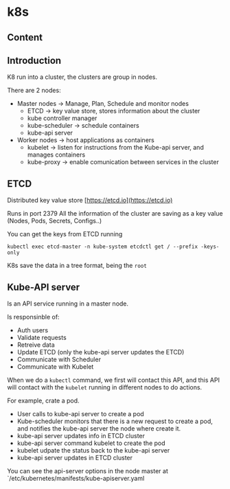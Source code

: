 # k8s

## Content

<!-- toc -->

## Introduction

K8 run into a cluster, the clusters are group in nodes.

There are 2 nodes:
- Master nodes -> Manage, Plan, Schedule and monitor nodes
	- ETCD -> key value store, stores information about the cluster
	- kube controller manager
	- kube-scheduler -> schedule containers
	- kube-api server
- Worker nodes -> host applications as containers
	- kubelet -> listen for instructions from the Kube-api server, and manages containers
	- kube-proxy -> enable comunication between services in the cluster


## ETCD
Distributed key value store [https://etcd.io](https://etcd.io)

Runs in port 2379
All the information of the cluster are saving as a key value (Nodes, Pods, Secrets, Configs..)
 
You can get the keys from ETCD running
```
kubectl exec etcd-master -n kube-system etcdctl get / --prefix -keys-only
```

K8s save the data in a tree format, being the `root`

## Kube-API server
Is an API service running in a master node.

Is responsinble of:
- Auth users
- Validate requests
- Retreive data
- Update ETCD (only the kube-api server updates the ETCD)
- Communicate with Scheduler
- Communicate with Kubelet

When we do a `kubectl` command, we first will contact this API, and this API will contact with the `kubelet` running in different nodes to do actions.

For example, crate a pod.
- User calls to kube-api server to create a pod
- Kube-scheduler monitors that there is a new request to create a pod, and notifies the kube-api server the node where create it.
- kube-api server updates info in ETCD cluster
- kube-api server command kubelet to create the pod
- kubelet udpate the status back to the kube-api server
- kube-api server updates in ETCD cluster


You can see the api-server options in the node master at `/etc/kubernetes/manifests/kube-apiserver.yaml
